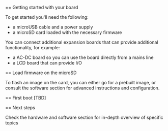 == Getting started with your board

To get started you'll need the following:
* a microUSB cable and a power supply
* a microSD card loaded with the necessary firmware

You can connect additional expansion boards that can provide additional functionality, for example:
* a AC-DC board so you can use the board directly from a mains line
* a LCD board that can provide I/O

== Load firmware on the microSD

To flash an image on the card, you can either go for a prebuilt image, or consult the software section for advanced instructions and configuration.

== First boot
[TBD]

== Next steps

Check the hardware and software section for in-depth overview of specific topics